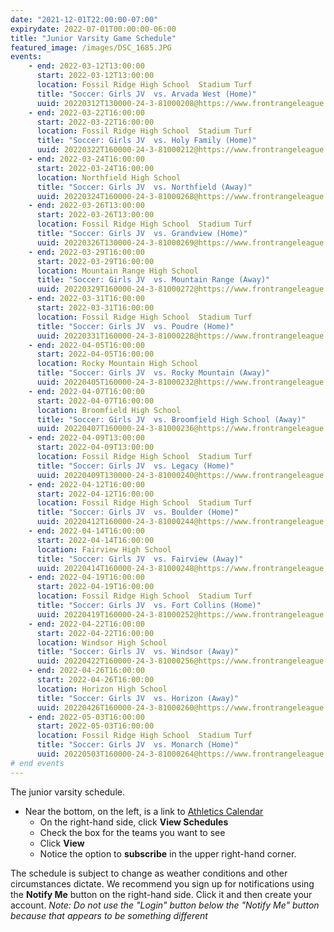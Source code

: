 ```yaml
---
date: "2021-12-01T22:00:00-07:00"
expirydate: 2022-07-01T00:00:00-06:00
title: "Junior Varsity Game Schedule"
featured_image: /images/DSC_1685.JPG
events:
    - end: 2022-03-12T13:00:00
      start: 2022-03-12T13:00:00
      location: Fossil Ridge High School  Stadium Turf
      title: "Soccer: Girls JV  vs. Arvada West (Home)"
      uuid: 20220312T130000-24-3-81000208@https://www.frontrangeleague.org
    - end: 2022-03-22T16:00:00
      start: 2022-03-22T16:00:00
      location: Fossil Ridge High School  Stadium Turf
      title: "Soccer: Girls JV  vs. Holy Family (Home)"
      uuid: 20220322T160000-24-3-81000212@https://www.frontrangeleague.org
    - end: 2022-03-24T16:00:00
      start: 2022-03-24T16:00:00
      location: Northfield High School
      title: "Soccer: Girls JV  vs. Northfield (Away)"
      uuid: 20220324T160000-24-3-81000268@https://www.frontrangeleague.org
    - end: 2022-03-26T13:00:00
      start: 2022-03-26T13:00:00
      location: Fossil Ridge High School  Stadium Turf
      title: "Soccer: Girls JV  vs. Grandview (Home)"
      uuid: 20220326T130000-24-3-81000269@https://www.frontrangeleague.org
    - end: 2022-03-29T16:00:00
      start: 2022-03-29T16:00:00
      location: Mountain Range High School
      title: "Soccer: Girls JV  vs. Mountain Range (Away)"
      uuid: 20220329T160000-24-3-81000272@https://www.frontrangeleague.org
    - end: 2022-03-31T16:00:00
      start: 2022-03-31T16:00:00
      location: Fossil Ridge High School  Stadium Turf
      title: "Soccer: Girls JV  vs. Poudre (Home)"
      uuid: 20220331T160000-24-3-81000228@https://www.frontrangeleague.org
    - end: 2022-04-05T16:00:00
      start: 2022-04-05T16:00:00
      location: Rocky Mountain High School
      title: "Soccer: Girls JV  vs. Rocky Mountain (Away)"
      uuid: 20220405T160000-24-3-81000232@https://www.frontrangeleague.org
    - end: 2022-04-07T16:00:00
      start: 2022-04-07T16:00:00
      location: Broomfield High School
      title: "Soccer: Girls JV  vs. Broomfield High School (Away)"
      uuid: 20220407T160000-24-3-81000236@https://www.frontrangeleague.org
    - end: 2022-04-09T13:00:00
      start: 2022-04-09T13:00:00
      location: Fossil Ridge High School  Stadium Turf
      title: "Soccer: Girls JV  vs. Legacy (Home)"
      uuid: 20220409T130000-24-3-81000240@https://www.frontrangeleague.org
    - end: 2022-04-12T16:00:00
      start: 2022-04-12T16:00:00
      location: Fossil Ridge High School  Stadium Turf
      title: "Soccer: Girls JV  vs. Boulder (Home)"
      uuid: 20220412T160000-24-3-81000244@https://www.frontrangeleague.org
    - end: 2022-04-14T16:00:00
      start: 2022-04-14T16:00:00
      location: Fairview High School
      title: "Soccer: Girls JV  vs. Fairview (Away)"
      uuid: 20220414T160000-24-3-81000248@https://www.frontrangeleague.org
    - end: 2022-04-19T16:00:00
      start: 2022-04-19T16:00:00
      location: Fossil Ridge High School  Stadium Turf
      title: "Soccer: Girls JV  vs. Fort Collins (Home)"
      uuid: 20220419T160000-24-3-81000252@https://www.frontrangeleague.org
    - end: 2022-04-22T16:00:00
      start: 2022-04-22T16:00:00
      location: Windsor High School
      title: "Soccer: Girls JV  vs. Windsor (Away)"
      uuid: 20220422T160000-24-3-81000256@https://www.frontrangeleague.org
    - end: 2022-04-26T16:00:00
      start: 2022-04-26T16:00:00
      location: Horizon High School
      title: "Soccer: Girls JV  vs. Horizon (Away)"
      uuid: 20220426T160000-24-3-81000260@https://www.frontrangeleague.org
    - end: 2022-05-03T16:00:00
      start: 2022-05-03T16:00:00
      location: Fossil Ridge High School  Stadium Turf
      title: "Soccer: Girls JV  vs. Monarch (Home)"
      uuid: 20220503T160000-24-3-81000264@https://www.frontrangeleague.org
# end events
---
```


The junior varsity schedule.

<!--more-->

* Near the bottom, on the left, is a link to [Athletics Calendar][athletic
  schedules]
    * On the right-hand side, click **View Schedules**
    * Check the box for the teams you want to see
    * Click **View**
    * Notice the option to **subscribe** in the upper right-hand corner.

The schedule is subject to change as weather conditions and other circumstances
dictate. We recommend you sign up for notifications using the **Notify Me**
button on the right-hand side. Click it and then create your account. *Note: Do
not use the "Login" button below the "Notify Me" button because that appears to
be something different*

[frh-schedules]: https://frh.psdschools.org/about-our-school/calendars-schedules
[athletic schedules]: http://www.frontrangeleague.org/g5-bin/client.cgi?G5genie=812&school_id=5
